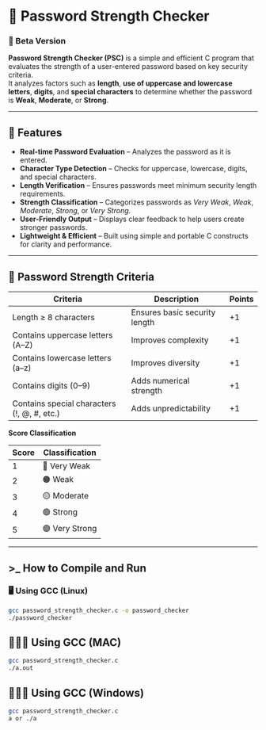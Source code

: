 # 🔑 Password Strength Checker  
### 🧩 Beta Version  

**Password Strength Checker (PSC)** is a simple and efficient C program that evaluates the strength of a user-entered password based on key security criteria.  
It analyzes factors such as **length**, **use of uppercase and lowercase letters**, **digits**, and **special characters** to determine whether the password is **Weak**, **Moderate**, or **Strong**.

---

## 🧠 Features  

*  **Real-time Password Evaluation** – Analyzes the password as it is entered.  
*  **Character Type Detection** – Checks for uppercase, lowercase, digits, and special characters.  
*  **Length Verification** – Ensures passwords meet minimum security length requirements.  
*  **Strength Classification** – Categorizes passwords as *Very Weak*, *Weak*, *Moderate*, *Strong*, or *Very Strong*.  
*  **User-Friendly Output** – Displays clear feedback to help users create stronger passwords.  
*  **Lightweight & Efficient** – Built using simple and portable C constructs for clarity and performance.  

---

## 🧩 Password Strength Criteria  

| Criteria | Description | Points |
|-----------|--------------|--------|
| Length ≥ 8 characters | Ensures basic security length | +1 |
| Contains uppercase letters (A–Z) | Improves complexity | +1 |
| Contains lowercase letters (a–z) | Improves diversity | +1 |
| Contains digits (0–9) | Adds numerical strength | +1 |
| Contains special characters (!, @, #, etc.) | Adds unpredictability | +1 |

**Score Classification**  

| Score | Classification |
|--------|----------------|
| 1 | 🔴 Very Weak |
| 2 | 🟠 Weak |
| 3 | 🟡 Moderate |
| 4 | 🟢 Strong |
| 5 | 🟣 Very Strong |

---

## >_  How to Compile and Run  

### 🖥️ Using GCC (Linux)
```bash
gcc password_strength_checker.c -o password_checker
./password_checker
```
## **🧑🏻‍💻** Using GCC (MAC)
```bash
gcc password_strength_checker.c
./a.out
```
## **🧑🏻‍💻** Using GCC (Windows)
```bash
gcc password_strength_checker.c
a or ./a 
